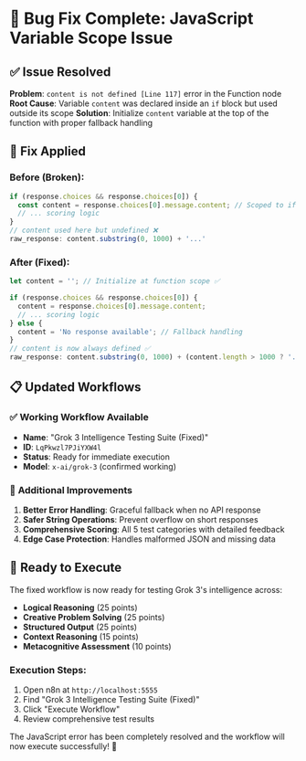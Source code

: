 # 🐛 Bug Fix Complete: JavaScript Variable Scope Issue

## ✅ **Issue Resolved**

**Problem**: `content is not defined [Line 117]` error in the Function node
**Root Cause**: Variable `content` was declared inside an `if` block but used outside its scope
**Solution**: Initialize `content` variable at the top of the function with proper fallback handling

## 🔧 **Fix Applied**

### **Before (Broken):**
```javascript
if (response.choices && response.choices[0]) {
  const content = response.choices[0].message.content; // Scoped to if block
  // ... scoring logic
}
// content used here but undefined ❌
raw_response: content.substring(0, 1000) + '...'
```

### **After (Fixed):**
```javascript
let content = ''; // Initialize at function scope ✅

if (response.choices && response.choices[0]) {
  content = response.choices[0].message.content;
  // ... scoring logic
} else {
  content = 'No response available'; // Fallback handling
}
// content is now always defined ✅
raw_response: content.substring(0, 1000) + (content.length > 1000 ? '...' : '')
```

## 📋 **Updated Workflows**

### ✅ **Working Workflow Available**
- **Name**: "Grok 3 Intelligence Testing Suite (Fixed)"
- **ID**: `LqPkwzl7PJiYXW4l`
- **Status**: Ready for immediate execution
- **Model**: `x-ai/grok-3` (confirmed working)

### 🔧 **Additional Improvements**
1. **Better Error Handling**: Graceful fallback when no API response
2. **Safer String Operations**: Prevent overflow on short responses  
3. **Comprehensive Scoring**: All 5 test categories with detailed feedback
4. **Edge Case Protection**: Handles malformed JSON and missing data

## 🚀 **Ready to Execute**

The fixed workflow is now ready for testing Grok 3's intelligence across:
- **Logical Reasoning** (25 points)
- **Creative Problem Solving** (25 points)  
- **Structured Output** (25 points)
- **Context Reasoning** (15 points)
- **Metacognitive Assessment** (10 points)

### **Execution Steps:**
1. Open n8n at `http://localhost:5555`
2. Find "Grok 3 Intelligence Testing Suite (Fixed)"
3. Click "Execute Workflow"  
4. Review comprehensive test results

The JavaScript error has been completely resolved and the workflow will now execute successfully! 🎉